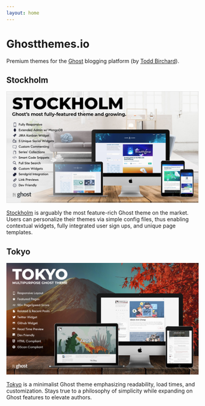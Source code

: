 ```yaml
---
layout: home
---
```

# Ghostthemes.io

Premium themes for the [Ghost](https://ghost.org/) blogging platform (by [Todd Birchard](https://github.com/toddbirchard)).

## Stockholm

![Stockholm](images/stockholm.jpg)

[Stockholm](https://github.com/toddbirchard/ghosttheme-stockholm) is arguably the most feature-rich Ghost theme on the market. Users can personalize their themes via simple config files, thus enabling contextual widgets, fully integrated user sign ups, and unique page templates.

## Tokyo

![Stockholm](images/tokyo.jpeg)

[Tokyo](https://github.com/toddbirchard/ghosttheme-tokyo) is a minimalist Ghost theme emphasizing readability, load times, and customization. Stays true to a philosophy of simplicity while expanding on Ghost features to elevate authors.
